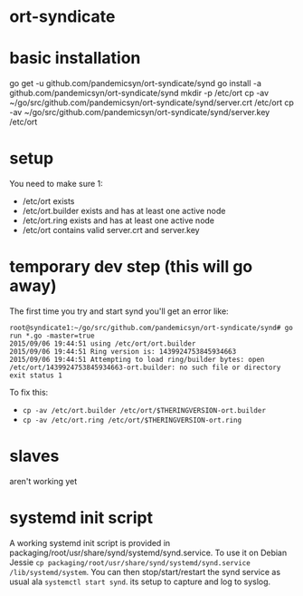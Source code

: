 # ort-syndicate

# basic installation

go get -u github.com/pandemicsyn/ort-syndicate/synd
go install -a github.com/pandemicsyn/ort-syndicate/synd
mkdir -p /etc/ort
cp -av ~/go/src/github.com/pandemicsyn/ort-syndicate/synd/server.crt /etc/ort
cp -av ~/go/src/github.com/pandemicsyn/ort-syndicate/synd/server.key /etc/ort

# setup

You need to make sure 1:

- /etc/ort exists
- /etc/ort.builder exists and has at least one active node
- /etc/ort.ring exists and has at least one active node
- /etc/ort contains valid server.crt and server.key

# temporary dev step (this will go away)

The first time you try and start synd you'll get an error like:

```
root@syndicate1:~/go/src/github.com/pandemicsyn/ort-syndicate/synd# go run *.go -master=true
2015/09/06 19:44:51 using /etc/ort/ort.builder
2015/09/06 19:44:51 Ring version is: 1439924753845934663
2015/09/06 19:44:51 Attempting to load ring/builder bytes: open /etc/ort/1439924753845934663-ort.builder: no such file or directory
exit status 1
```

To fix this: 

- `cp -av /etc/ort.builder /etc/ort/$THERINGVERSION-ort.builder`
- `cp -av /etc/ort.ring /etc/ort/$THERINGVERSION-ort.ring`

# slaves

aren't working yet

# systemd init script

A working systemd init script is provided in packaging/root/usr/share/synd/systemd/synd.service. To use it
on Debian Jessie `cp packaging/root/usr/share/synd/systemd/synd.service /lib/systemd/system`. You can then
stop/start/restart the synd service as usual ala `systemctl start synd`. its setup to capture and log to syslog.

